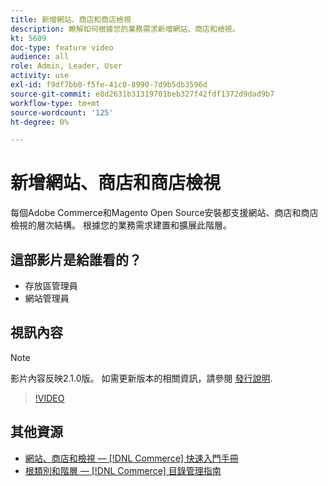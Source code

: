 ```yaml
---
title: 新增網站、商店和商店檢視
description: 瞭解如何根據您的業務需求新增網站、商店和檢視。
kt: 5609
doc-type: feature video
audience: all
role: Admin, Leader, User
activity: use
exl-id: f9df7bb0-f5fe-41c0-8990-7d9b5db3596d
source-git-commit: e8d2631b31319701beb327f42fdf1372d9dad9b7
workflow-type: tm+mt
source-wordcount: '125'
ht-degree: 0%

---
```


# 新增網站、商店和商店檢視

每個Adobe Commerce和Magento Open Source安裝都支援網站、商店和商店檢視的層次結構。 根據您的業務需求建置和擴展此階層。

## 這部影片是給誰看的？

- 存放區管理員
- 網站管理員

## 視訊內容

>[!NOTE]
>
>影片內容反映2.1.0版。 如需更新版本的相關資訊，請參閱 [發行說明](https://experienceleague.adobe.com/docs/commerce-operations/release/notes/overview.html).

>[!VIDEO](https://video.tv.adobe.com/v/35787?quality=12&learn=on)

## 其他資源

- [網站、商店和檢視 —  [!DNL Commerce] 快速入門手冊](https://experienceleague.adobe.com/docs/commerce-admin/start/setup/websites-stores-views.html)
- [根類別和階層 —  [!DNL Commerce] 目錄管理指南](https://experienceleague.adobe.com/docs/commerce-admin/catalog/categories/category-root.html)
